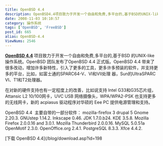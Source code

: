 ```yaml
---
title: OpenBSD 4.4
description: OpenBSD4.4项目致力于开发一个自由和免费,多平台的,基于BSD的UNIX-like操作系统。OpenBSD团队发布了OpenBSD4.4正式版。OpenBSD4.4带来了很多改动，增加许多新特性，引入了更多的工具，更多许多预装的软件，并支持更多的平台，比如，如富士通的SPARC64-V、VI和VII处理器，Sun的UltraSPARCVI、T1和T2处理器。
date: 2008-11-03 10:10:57
category: 操作系统
tags: ['OpenBSD', 'FreeBSD']
post_id: 665
alias: OpenBSD-4.4
ViewNums: 2546
---
```


**[OpenBSD 4.4](/blog/openbsd-44)** 项目致力于开发一个自由和免费,多平台的,基于BSD 的UNIX-like操作系统。OpenBSD 团队发布了OpenBSD 4.4 正式版。OpenBSD 4.4 带来了很多改动，增加许多新特性，引入了更多的工具，更多许多预装的软件，并支持更多的平台，比如，如富士通的SPARC64-V、VI和VII处理 器，Sun的UltraSPARC VI、T1和T2处理器。

在对新的硬件支持也有一定程度上的改善，比如说支持 Intel G33和G35芯片组，Attansic L2 10/100网卡，UVC USB 网络摄像头，WPA/WPA2-PSK 也支持更多的无线网卡，新的 acpiasus 驱动程序对华硕的 Eee PC 提供电源管理和支持。

OpenBSD 4.4  主要自带的一部分软件：
mozilla-firefox 3
drupal 5
Gnome 2.20.3.
GNUstep 1.14.2.
Inkscape 0.46.
JDK 1.7.0.b24.
KDE 3.5.8.
Mozilla Firefox 2.0.0.16 and 3.0.1.
Mozilla Thunderbird 2.0.0.16.
MySQL 5.0.51a
OpenMotif 2.3.0.
OpenOffice.org 2.4.1.
PostgreSQL 8.3.3.
Xfce 4.4.2.

[下载 OpenBSD 4.4](/blog/download.asp?id=198

